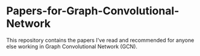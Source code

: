 # Papers-for-Graph-Convolutional-Network
This repository contains the papers I've read and recommended for anyone else working in Graph Convolutional Network (GCN).
